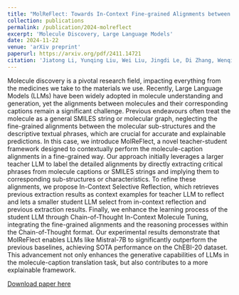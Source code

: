 ```yaml
---
title: "MolReFlect: Towards In-Context Fine-grained Alignments between Molecules and Texts"
collection: publications
permalink: /publication/2024-molreflect
excerpt: 'Molecule Discovery, Large Language Models'
date: 2024-11-22
venue: 'arXiv preprint'
paperurl: https://arxiv.org/pdf/2411.14721
citation: 'Jiatong Li, Yunqing Liu, Wei Liu, Jingdi Le, Di Zhang, Wenqi Fan, Dongzhan Zhou, Yuqiang Li, and Qing Li. (2024). MolReFlect: Towards In-Context Fine-grained Alignments between Molecules and Texts. arXiv preprint arXiv:2411.14721'
---
```


Molecule discovery is a pivotal research field, impacting everything from the medicines we take to the materials we use. Recently, Large Language Models (LLMs) have been widely adopted in molecule understanding and generation, yet the alignments between molecules and their corresponding captions remain a significant challenge. Previous endeavours often treat the molecule as a general SMILES string or molecular graph, neglecting the fine-grained alignments between the molecular sub-structures and the descriptive textual phrases, which are crucial for accurate and explainable predictions. In this case, we introduce MolReFlect, a novel teacher-student framework designed to contextually perform the molecule-caption alignments in a fine-grained way. Our approach initially leverages a larger teacher LLM to label the detailed alignments by directly extracting critical phrases from molecule captions or SMILES strings and implying them to corresponding sub-structures or characteristics. To refine these alignments, we propose In-Context Selective Reflection, which retrieves previous extraction results as context examples for teacher LLM to reflect and lets a smaller student LLM select from in-context reflection and previous extraction results. Finally, we enhance the learning process of the student LLM through Chain-of-Thought In-Context Molecule Tuning, integrating the fine-grained alignments and the reasoning processes within the Chain-of-Thought format. Our experimental results demonstrate that MolReFlect enables LLMs like Mistral-7B to significantly outperform the previous baselines, achieving SOTA performance on the ChEBI-20 dataset. This advancement not only enhances the generative capabilities of LLMs in the molecule-caption translation task, but also contributes to a more explainable framework.

<!-- Our codes will be available here:
[codes are available here](https://github.com/phenixace/ICMA)

You could first download our model weighst via [Huggingface Link](https://huggingface.co/phenixace/) -->

[Download paper here](https://arxiv.org/pdf/2411.14721)

